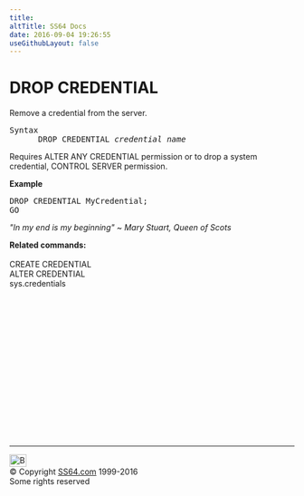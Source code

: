 ```yaml
---
title:
altTitle: SS64 Docs
date: 2016-09-04 19:26:55
useGithubLayout: false
---
```

<!-- #BeginLibraryItem "/Library/head_sql.lbi" --><!-- #EndLibraryItem --><h1> DROP CREDENTIAL  </h1>
<p>Remove a credential from the server.</p>
<pre>Syntax
      DROP CREDENTIAL <i>credential_name</i></pre>
<p>Requires ALTER ANY CREDENTIAL permission or to drop a system credential, CONTROL SERVER permission.</p>
<p><b>Example</b></p>
<pre>DROP CREDENTIAL MyCredential;<br>GO</pre>
<p class="quote"><i>"In my end is my beginning" ~ Mary Stuart, Queen of Scots</i></p>
<p><b>Related commands:</b><br>
  <br>
  CREATE CREDENTIAL <br>
  ALTER CREDENTIAL <br>
  sys.credentials</p><!-- #BeginLibraryItem "/Library/foot_sql.lbi" --><p>
<!-- ss64-sql -->
<ins class="adsbygoogle" style="display:inline-block;width:300px;height:250px" data-ad-client="ca-pub-6140977852749469" data-ad-slot="6953563613"></ins>
<script>
(adsbygoogle = window.adsbygoogle || []).push({});
</script></p>
<hr>
<div id="bl" class="footer"><a href="credential_d.html#"><img src="../images/top.png" width="30" height="22" alt="Back to the Top"></a></div>
<div id="br" class="footer, tagline">© Copyright <a href="../index.html">SS64.com</a> 1999-2016<br>
Some rights reserved</div><!-- #EndLibraryItem -->

